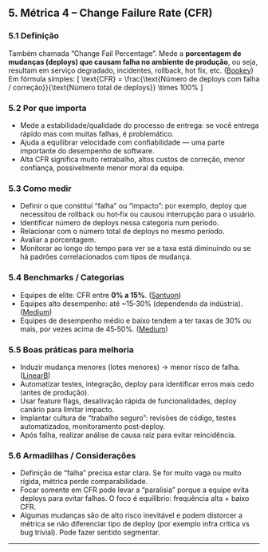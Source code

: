 
## 5. Métrica 4 – Change Failure Rate (CFR)

### 5.1 Definição

Também chamada “Change Fail Percentage”. Mede a **porcentagem de mudanças (deploys) que causam falha no ambiente de produção**, ou seja, resultam em serviço degradado, incidentes, rollback, hot fix, etc. ([Bookey][1])
Em fórmula simples:
[
\text{CFR} = \frac{\text{Número de deploys com falha / correção}}{\text{Número total de deploys}} \times 100%
]

### 5.2 Por que importa

* Mede a estabilidade/qualidade do processo de entrega: se você entrega rápido mas com muitas falhas, é problemático.
* Ajuda a equilibrar velocidade com confiabilidade — uma parte importante do desempenho de software.
* Alta CFR significa muito retrabalho, altos custos de correção, menor confiança, possivelmente menor moral da equipe.

### 5.3 Como medir

* Definir o que constitui “falha” ou “impacto”: por exemplo, deploy que necessitou de rollback ou hot‐fix ou causou interrupção para o usuário.
* Identificar número de deploys nessa categoria num período.
* Relacionar com o número total de deploys no mesmo período.
* Avaliar a porcentagem.
* Monitorar ao longo do tempo para ver se a taxa está diminuindo ou se há padrões correlacionados com tipos de mudança.

### 5.4 Benchmarks / Categorias

* Equipes de elite: CFR entre **0% a 15%**. ([Santuon][3])
* Equipes alto desempenho: até ~15‑30% (dependendo da indústria). ([Medium][7])
* Equipes de desempenho médio e baixo tendem a ter taxas de 30% ou mais, por vezes acima de 45‑50%. ([Medium][6])

### 5.5 Boas práticas para melhoria

* Induzir mudança menores (lotes menores) → menor risco de falha. ([LinearB][8])
* Automatizar testes, integração, deploy para identificar erros mais cedo (antes de produção).
* Usar feature flags, desativação rápida de funcionalidades, deploy canário para limitar impacto.
* Implantar cultura de “trabalho seguro”: revisões de código, testes automatizados, monitoramento post‑deploy.
* Após falha, realizar análise de causa raiz para evitar reincidência.

### 5.6 Armadilhas / Considerações

* Definição de “falha” precisa estar clara. Se for muito vaga ou muito rígida, métrica perde comparabilidade.
* Focar somente em CFR pode levar a “paralisia” porque a equipe evita deploys para evitar falhas. O foco é equilíbrio: frequência alta + baixo CFR.
* Algumas mudanças são de alto risco inevitável e podem distorcer a métrica se não diferenciar tipo de deploy (por exemplo infra crítica vs bug trivial). Pode fazer sentido segmentar.

---


[1]: https://www.bookey.app/book/accelerate?utm_source=chatgpt.com "Accelerate Chapter Summary | Nicole Forsgren"
[2]: https://waydev.co/accelerate-metrics/?utm_source=chatgpt.com "The \"Accelerate Four\": Metrics to measure DevOps performance"
[3]: https://www.santuon.com/accelerate-the-science-of-lean-software-and-devops-thoughts-and-review/?utm_source=chatgpt.com "Accelerate: The Science of Lean Software and DevOps - Thoughts and Review"
[4]: https://www.codurance.com/publications/2020/03/12/achieving-stability-and-speed-in-software-delivery?utm_source=chatgpt.com "Achieving Stability and Speed in Software Delivery | Codurance"
[5]: https://enji.ai/glossary/accelerate-metrics/?utm_source=chatgpt.com "What Are Accelerate Metrics? | Performance Metrics Glossary"
[6]: https://medium.com/%40muralidharnayakg/dora-metrics-assessing-devops-performance-b07a2411aaaf?utm_source=chatgpt.com "DORA Metrics: Assessing DevOps Performance | by Muralidhar Nayak | Paymatrix | Medium"
[7]: https://medium.com/%40dmyoko/the-four-key-metrics-from-accelerate-a53f75c105b6?utm_source=chatgpt.com "The Four Key Metrics from Accelerate | by Daniel Yokoyama | Medium"
[8]: https://linearb.io/blog/accelerate-metrics?utm_source=chatgpt.com "What Are The Four Accelerate Metrics And Why Do They Matter? | LinearB Blog"
[9]: https://dev.to/jonlauridsen/the-software-delivery-performance-model-dora-metrics-2nf4?utm_source=chatgpt.com "Accelerate's \"Software Delivery Performance\" model & DORA metrics - DEV Community"
[10]: https://en.wikipedia.org/wiki/DevOps_Research_and_Assessment?utm_source=chatgpt.com "DevOps Research and Assessment"
